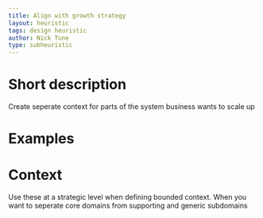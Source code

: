 ```yaml
---
title: Align with growth strategy
layout: heuristic
tags: design heuristic
author: Nick Tune
type: subheuristic
---
```


# Short description

Create seperate context for parts of the system business wants to scale up

# Examples

# Context

Use these at a strategic level when defining bounded context. When you want to seperate core domains from supporting and generic subdomains
